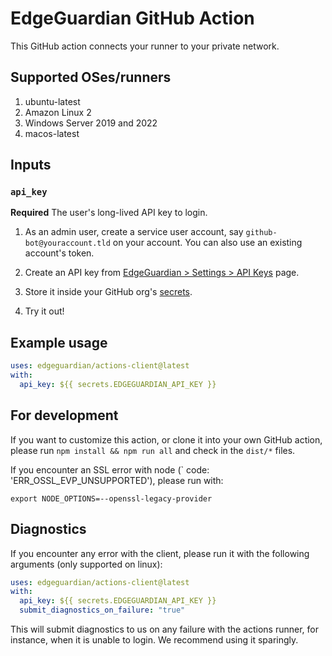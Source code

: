 # EdgeGuardian GitHub Action

This GitHub action connects your runner to your private network.

## Supported OSes/runners
1. ubuntu-latest
2. Amazon Linux 2
3. Windows Server 2019 and 2022
4. macos-latest

## Inputs

### `api_key`

**Required** The user's long-lived API key to login.

1. As an admin user, create a service user account, say
   `github-bot@youraccount.tld` on your account.  You can also use an existing
   account's token.

2. Create an API key from [EdgeGuardian > Settings > API Keys](https://app.edge-guardian.io/ui/api_keys) page.

3. Store it inside your GitHub org's
   [secrets](https://docs.github.com/en/actions/security-guides/encrypted-secrets).

4. Try it out!

## Example usage

```yaml
uses: edgeguardian/actions-client@latest
with:
  api_key: ${{ secrets.EDGEGUARDIAN_API_KEY }}
```

## For development

If you want to customize this action, or clone it into your own GitHub action,
please run `npm install && npm run all` and check in the `dist/*` files.

If you encounter an SSL error with node (`  code: 'ERR_OSSL_EVP_UNSUPPORTED'),
please run with:

```
export NODE_OPTIONS=--openssl-legacy-provider
```

## Diagnostics
If you encounter any error with the client, please run it with the following
arguments (only supported on linux):

```yaml
uses: edgeguardian/actions-client@latest
with:
  api_key: ${{ secrets.EDGEGUARDIAN_API_KEY }}
  submit_diagnostics_on_failure: "true"
```

This will submit diagnostics to us on any failure with the actions runner, for
instance, when it is unable to login. We recommend using it sparingly.
